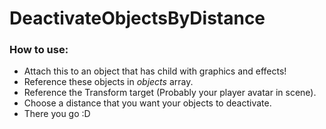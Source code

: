 # DeactivateObjectsByDistance

### How to use:

- Attach this to an object that has child with graphics and effects!
- Reference these objects in <em>objects</em> array.
- Reference the Transform target (Probably your player avatar in scene).
- Choose a distance that you want your objects to deactivate.
- There you go :D

